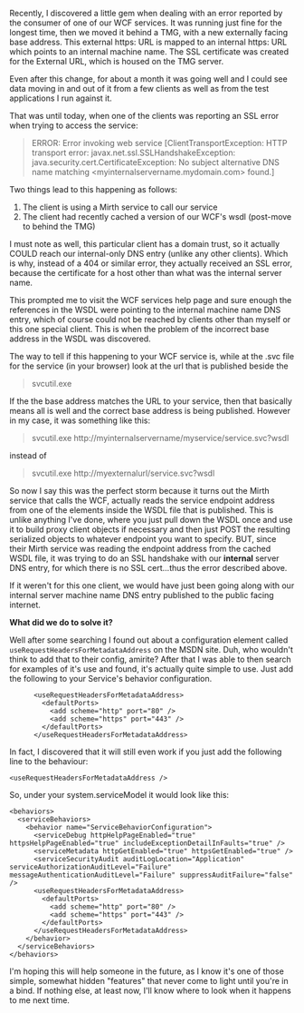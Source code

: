 <!-- {Title:"WCF Base being shown incorrectly when behind TMG.", PublishedOn:"2013-12-23 15:29",Intro:"WCF Service Base Address is being reported incorrectly when behind a Threat Management Gateway."} -->

Recently, I discovered a little gem when dealing with an error reported by the consumer of one of our WCF services. It was running just fine for the longest time, then we moved it behind a TMG, with a new externally facing base address. This external https: URL is mapped to an internal https: URL which points to an internal machine name. The SSL certificate was created for the External URL, which is housed on the TMG server.

Even after this change, for about a month it was going well and I could see data moving in and out of it from a few clients as well as from the test applications I run against it.

That was until today, when one of the clients was reporting an SSL error when trying to access the service:

>ERROR: Error invoking web service [ClientTransportException: HTTP transport error: javax.net.ssl.SSLHandshakeException: java.security.cert.CertificateException: No subject alternative DNS name matching <myinternalservername.mydomain.com> found.]

Two things lead to this happening as follows:

1. The client is using a Mirth service to call our service
2. The client had recently cached a version of our WCF's wsdl (post-move to behind the TMG)


I must note as well, this particular client has a domain trust, so it actually COULD reach our internal-only DNS entry (unlike any other clients). Which is why, instead of a 404 or similar error, they actually received an SSL error, because the certificate for a host other than what was the internal server name.

This prompted me to visit the WCF services help page and sure enough the references in the WSDL were pointing to the internal machine name DNS entry, which of course could not be reached by clients other than myself or this one special client. This is when the problem of the incorrect base address in the WSDL was discovered.

The way to tell if this happening to your WCF service is, while at the .svc file for the service (in your browser) look at the url that is published beside the

> svcutil.exe

If the the base address matches the URL to your service, then that basically means all is well and the correct base address is being published. However in my case, it was something like this:

> svcutil.exe http://myinternalservername/myservice/service.svc?wsdl

instead of 

> svcutil.exe http://myexternalurl/service.svc?wsdl

So now I say this was the perfect storm because it turns out the Mirth service that calls the WCF, actually reads the service endpoint address from one of the elements inside the WSDL file that is published. This is unlike anything I've done, where you just pull down the WSDL once and use it to build proxy client objects if necessary and then just POST the resulting serialized objects to whatever endpoint you want to specify. BUT, since their Mirth service was reading the endpoint address from the cached WSDL file, it was trying to do an SSL handshake with our **internal** server DNS entry, for which there is no SSL cert...thus the error described above.

If it weren't for this one client, we would have just been going along with our internal server machine name DNS entry published to the public facing internet.

**What did we do to solve it?**

Well after some searching I found out about a configuration element called `useRequestHeadersForMetadataAddress` on the MSDN site. Duh, who wouldn't think to add that to their config, amirite? After that I was able to then search for examples of it's use and found, it's actually quite simple to use. Just add the following to your Service's behavior configuration.

		  <useRequestHeadersForMetadataAddress>
            <defaultPorts>
              <add scheme="http" port="80" />
              <add scheme="https" port="443" />
            </defaultPorts>
          </useRequestHeadersForMetadataAddress>

In fact, I discovered that it will still even work if you just add the following line to the behaviour:

    <useRequestHeadersForMetadataAddress />

So, under your system.serviceModel it would look like this:

    <behaviors>
      <serviceBehaviors>
        <behavior name="ServiceBehaviorConfiguration">
          <serviceDebug httpHelpPageEnabled="true" httpsHelpPageEnabled="true" includeExceptionDetailInFaults="true" />
          <serviceMetadata httpGetEnabled="true" httpsGetEnabled="true" />
		  <serviceSecurityAudit auditLogLocation="Application" serviceAuthorizationAuditLevel="Failure" messageAuthenticationAuditLevel="Failure" suppressAuditFailure="false" />
		  <useRequestHeadersForMetadataAddress>
            <defaultPorts>
              <add scheme="http" port="80" />
              <add scheme="https" port="443" />
            </defaultPorts>
          </useRequestHeadersForMetadataAddress>  
        </behavior>
      </serviceBehaviors>
    </behaviors>

I'm hoping this will help someone in the future, as I know it's one of those simple, somewhat hidden "features" that never come to light until you're in a bind. If nothing else, at least now, I'll know where to look when it happens to me next time.